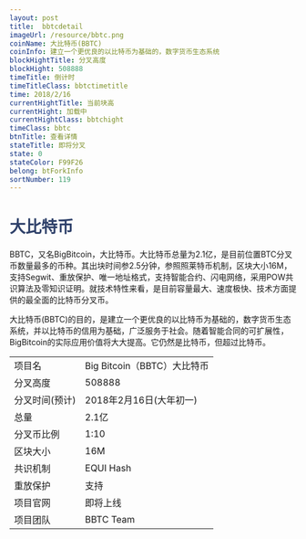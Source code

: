 ```yaml
---
layout: post
title:  bbtcdetail
imageUrl: /resource/bbtc.png
coinName: 大比特币(BBTC)
coinInfo: 建立一个更优良的以比特币为基础的，数字货币生态系统
blockHightTitle: 分叉高度
blockHight: 508888
timeTitle: 倒计时
timeTitleClass: bbtctimetitle
time: 2018/2/16
currentHightTitle: 当前块高
currentHight: 加载中
currentHightClass: bbtchight
timeClass: bbtc
btnTitle: 查看详情
stateTitle: 即将分叉
state: 0
stateColor: F99F26
belong: btForkInfo
sortNumber: 119
---
```

<h1 style="color: #2F416A">大比特币</h1>
<p>BBTC，又名BigBitcoin，大比特币。大比特币总量为2.1亿，是目前位置BTC分叉币数量最多的币种。其出块时间参2.5分钟，参照照莱特币机制，区块大小16M，支持Segwit、重放保护、唯一地址格式，支持智能合约、闪电网络，采用POW共识算法及零知识证明。就技术特性来看，是目前容量最大、速度极快、技术方面提供的最全面的比特币分叉币。
</p>
<p>大比特币(BBTC)的目的，是建立一个更优良的以比特币为基础的，数字货币生态系统，并以比特币的信用为基础，广泛服务于社会。随着智能合同的可扩展性，BigBitcoin的实际应用价值将大大提高。它仍然是比特币，但超过比特币。
</p>
<table class="center">
  <tbody>
    <tr>
        <td class="tablehalf">项目名</td>
        <td class="tablehalf">Big Bitcoin（BBTC）大比特币</td>
    </tr>
    <tr>
        <td>分叉高度</td>
        <td>508888</td>
    </tr>
    <tr>
        <td>分叉时间(预计)</td>
        <td>2018年2月16日(大年初一)</td>
    </tr>
    <tr>
        <td>总量</td>
        <td>2.1亿</td>
    </tr>
    <tr>
        <td>分叉币比例</td>
        <td>1:10</td>
    </tr>
    <tr>
        <td>区块大小</td>
        <td>16M</td>
    </tr>
    <tr>
        <td>共识机制</td>
        <td>EQUI Hash</td>
    </tr>
    <tr>
        <td>重放保护</td>
        <td>支持</td>
    </tr>
    <tr>
        <td>项目官网</td>
        <td>即将上线</td>
    </tr>
    <tr>
        <td>项目团队</td>
        <td>BBTC Team</td>
    </tr>
  </tbody>
</table>